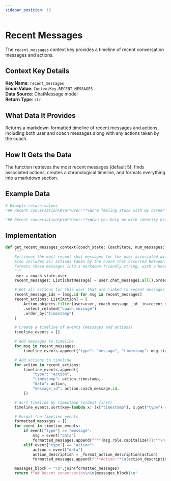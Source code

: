 ```yaml
---
sidebar_position: 18
---
```


# Recent Messages

The `recent_messages` context key provides a timeline of recent conversation messages and actions.

## Context Key Details

**Key Name**: `recent_messages`  
**Enum Value**: `ContextKey.RECENT_MESSAGES`  
**Data Source**: ChatMessage model  
**Return Type**: `str`

## What Data It Provides

Returns a markdown-formatted timeline of recent messages and actions, including both user and coach messages along with any actions taken by the coach.

## How It Gets the Data

The function retrieves the most recent messages (default 5), finds associated actions, creates a chronological timeline, and formats everything into a markdown section.

## Example Data

```python
# Example return values
"## Recent conversation\n\n**User:**\nI'm feeling stuck with my career transition\n**Coach:**\nLet's explore your identity as a Creator. What does that mean to you?\n**Action:**\nCreated new identity 'Creator' in Passions & Talents category\n**User:**\nI think being a Creator means bringing ideas to life\n**Coach:**\nThat's beautiful! How does that Creator energy show up in your work?"

"## Recent conversation\n\n**User:**\nCan you help me with identity brainstorming?\n**Coach:**\nAbsolutely! Let's start with your Passions & Talents. What activities make you lose track of time?"
```

## Implementation

```python
def get_recent_messages_context(coach_state: CoachState, num_messages: int = 5) -> str:
    """
    Retrieves the most recent chat messages for the user associated with the given coach_state.
    Also includes all actions taken by the coach that occurred between messages to provide timeline context.
    Formats these messages into a markdown-friendly string, with a heading.
    """
    user = coach_state.user
    recent_messages: List[ChatMessage] = user.chat_messages.all().order_by("-timestamp")[:num_messages]

    # Get all actions for this user that are linked to recent messages
    recent_message_ids = [msg.id for msg in recent_messages]
    recent_actions: List[Action] = (
        Action.objects.filter(user=user, coach_message__id__in=recent_message_ids)
        .select_related("coach_message")
        .order_by("timestamp")
    )

    # Create a timeline of events (messages and actions)
    timeline_events = []

    # Add messages to timeline
    for msg in recent_messages:
        timeline_events.append({"type": "message", "timestamp": msg.timestamp, "data": msg})

    # Add actions to timeline
    for action in recent_actions:
        timeline_events.append({
            "type": "action",
            "timestamp": action.timestamp,
            "data": action,
            "message_id": action.coach_message.id,
        })

    # Sort timeline by timestamp (oldest first)
    timeline_events.sort(key=lambda x: (x["timestamp"], x.get("type") == "action"))

    # Format the timeline events
    formatted_messages = []
    for event in timeline_events:
        if event["type"] == "message":
            msg = event["data"]
            formatted_messages.append(f"**{msg.role.capitalize()}:**\n{msg.content}")
        elif event["type"] == "action":
            action = event["data"]
            action_description = _format_action_description(action)
            formatted_messages.append(f"**Action:**\n{action_description}")

    messages_block = "\n".join(formatted_messages)
    return f"## Recent conversation\n\n{messages_block}\n"
```
